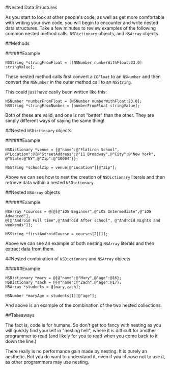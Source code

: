 #Nested Data Structures

As you start to look at other people's code, as well as get more comfortable with writing your own code, you will begin to encounter and write nested data structures. Take a few minutes to review examples of the following common nested method calls, `NSDictionary` objects, and `NSArray` objects.

##Methods

######Example
```objc
NSString *stringFromFloat = [[NSNumber numberWithFloat:23.0] stringValue];
```

These nested method calls first convert a `CGFloat` to an `NSNumber` and then convert the `NSNumber` in the outer method call to an `NSString`.

This could just have easily been written like this:

```objc
NSNumber *numberFromFloat = [NSNumber numberWithFloat:23.0];
NSString *stringFromNumber = [numberFromFloat stringValue];
```

Both of these are valid, and one is not "better" than the other. They are simply different ways of saying the same thing!

##Nested `NSDictionary` objects

######Example
```objc
NSDictionary *venue = {@"name":@"Flatiron School",
@"Location":@{@"StreetAddress":@"11 Broadway",@"City":@"New York",
@"State:@"NY",@"Zip":@"10004"}};

NSString *schoolZip = venue[@"Location"][@"Zip"];
```

Above we can see how to nest the creation of `NSDictionary` literals and then retrieve data within a nested `NSDictionary`.


##Nested `NSArray` objects

######Example
```
NSArray *courses = @[@[@"iOS Beginner",@"iOS Intermediate",@"iOS Advanced"], 
@[@"Android Full time",@"Android After school", @"Android Nights and weekends"]];

NSString *firstAndroidCourse = courses[2][1];

```
Above we can see an example of both nesting `NSArray` literals and then extract data from them.

##Nested combination of `NSDictionary` and `NSArray` objects


######Example
```objc
NSDictionary *mary = @{@"name":@"Mary",@"age":@16};
NSDictionary *zach = @{@"name":@"Zach",@"age":@17};
NSArray *students = @[mary,zach];

NSNumber *maryAge = students[1][@"age"];

```
And above is an example of the combination of the two nested collections.

##Takeaways

The fact is, code is for humans. So don't get too fancy with nesting as you will quickly find yourself in "nesting hell", where it is difficult for another programmer to read (and likely for you to read when you come back to it down the line.)

There really is no performance gain made by nesting. It is purely an aesthetic. But you do want to understand it, even if you choose not to use it, as other programmers may use nesting.